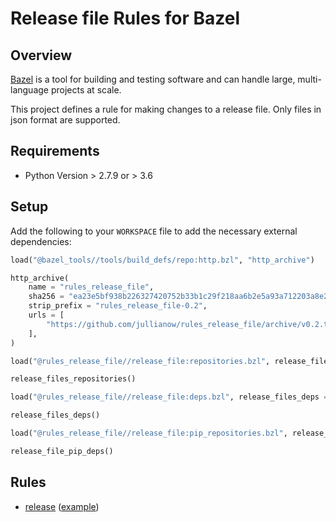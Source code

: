 # Release file Rules for Bazel

## Overview

[Bazel](https://bazel.build/) is a tool for building and testing software and can handle large, multi-language projects at scale.

This project defines a rule for making changes to a release file. Only files in json format are supported.

## Requirements

* Python Version > 2.7.9 or > 3.6

## Setup

Add the following to your `WORKSPACE` file to add the necessary external dependencies:

```python
load("@bazel_tools//tools/build_defs/repo:http.bzl", "http_archive")

http_archive(
    name = "rules_release_file",
    sha256 = "ea23e5bf938b226327420752b33b1c29f218aa6b2e5a93a712203a8e23ed6636",
    strip_prefix = "rules_release_file-0.2",
    urls = [
        "https://github.com/jullianow/rules_release_file/archive/v0.2.tar.gz"
    ],
)

load("@rules_release_file//release_file:repositories.bzl", release_files_repositories = "repositories")

release_files_repositories()

load("@rules_release_file//release_file:deps.bzl", release_files_deps = "deps")

release_files_deps()

load("@rules_release_file//release_file:pip_repositories.bzl", release_file_pip_deps = "pip_deps")

release_file_pip_deps()

```

## Rules

* [release](docs/release.md) ([example](examples/))
